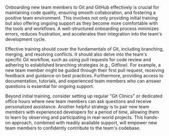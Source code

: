 Onboarding new team members to Git and GitHub effectively is crucial for maintaining code quality, ensuring smooth collaboration, and fostering a positive team environment. This involves not only providing initial training but also offering ongoing support as they become more comfortable with the tools and workflows. A well-structured onboarding process minimizes errors, reduces frustration, and accelerates their integration into the team's development cycle.

Effective training should cover the fundamentals of Git, including branching, merging, and resolving conflicts. It should also delve into the team's specific Git workflow, such as using pull requests for code review and adhering to established branching strategies (e.g., Gitflow). For example, a new team member might be guided through their first pull request, receiving feedback and guidance on best practices. Furthermore, providing access to documentation, tutorials, and experienced team members who can answer questions is essential for ongoing support.

Beyond initial training, consider setting up regular "Git Clinics" or dedicated office hours where new team members can ask questions and receive personalized assistance. Another helpful strategy is to pair new team members with experienced developers for a period of time, allowing them to learn by observing and participating in real-world projects. This hands-on approach, combined with readily available support, will empower new team members to confidently contribute to the team's codebase.